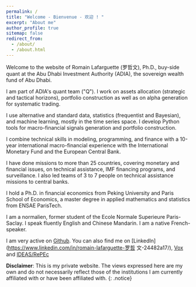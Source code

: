 ```yaml
---
permalink: /
title: "Welcome - Bienvenue - 欢迎 ! "
excerpt: "About me"
author_profile: true
sitemap: false
redirect_from: 
  - /about/
  - /about.html
---
```



Welcome to the  website of Romain Lafarguette (罗哲文),  Ph.D., buy-side quant
at the Abu Dhabi Investment Authority (ADIA), the sovereign wealth fund of Abu
Dhabi.

I am part of ADIA's quant team  ("Q").  I work on assets allocation (strategic
and tactical horizons), portfolio construction  as well as on alpha generation
for systematic trading.

I use  alternative and standard  data, statistics (frequentist  and Bayesian),
and machine learning, mostly in the time series space.  I develop Python tools
for macro-financial signals generation and portfolio construction.

I  combine technical  skills  in  modeling, programming,  and  finance with  a
10-year  international  macro-financial   experience  with  the  International
Monetary Fund and the European Central Bank.

I  have  done missions  to  more  than  25  countries, covering  monetary  and
financial  issues,  on  technical  assistance,  IMF  financing  programs,  and
surveillance.   I also  led teams  of 3  to 7  people on  technical assistance
missions to central banks.

I hold a Ph.D.  in financial economics from Peking University and Paris School
of Economics, a master degree in applied mathematics and statistics from ENSAE
ParisTech.

I  am a normalien, former  student of the Ecole  Normale Superieure
Paris-Saclay.  I  speak fluently English and  Chinese Mandarin. I am  a native
French-speaker.

I am  very active  on [Github](https://github.com/romainlafarguette).  You can
also find me on [LinkedIn](https://www.linkedin.com/in/romain-lafarguette-罗哲
文-24482a17/), [Vox](http://www.voxeu.org/person/romain-lafarguette) and
[IDEAS/RePEc](https://ideas.repec.org/f/pla661.html)  

**Disclaimer**: This is  my private website. The views expressed  here are my own and  do not necessarily reflect  those of the institutions  I am currently affiliated with or have been affiliated with. {: .notice}
